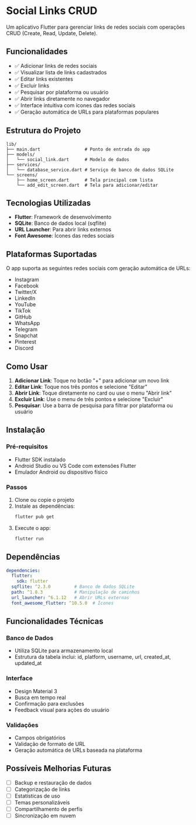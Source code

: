 # Social Links CRUD

Um aplicativo Flutter para gerenciar links de redes sociais com operações CRUD (Create, Read, Update, Delete).

## Funcionalidades

- ✅ Adicionar links de redes sociais
- ✅ Visualizar lista de links cadastrados
- ✅ Editar links existentes
- ✅ Excluir links
- ✅ Pesquisar por plataforma ou usuário
- ✅ Abrir links diretamente no navegador
- ✅ Interface intuitiva com ícones das redes sociais
- ✅ Geração automática de URLs para plataformas populares

## Estrutura do Projeto

```
lib/
├── main.dart                 # Ponto de entrada do app
├── models/
│   └── social_link.dart      # Modelo de dados
├── services/
│   └── database_service.dart # Serviço de banco de dados SQLite
└── screens/
    ├── home_screen.dart      # Tela principal com lista
    └── add_edit_screen.dart  # Tela para adicionar/editar
```

## Tecnologias Utilizadas

- **Flutter**: Framework de desenvolvimento
- **SQLite**: Banco de dados local (sqflite)
- **URL Launcher**: Para abrir links externos
- **Font Awesome**: Ícones das redes sociais

## Plataformas Suportadas

O app suporta as seguintes redes sociais com geração automática de URLs:

- Instagram
- Facebook
- Twitter/X
- LinkedIn
- YouTube
- TikTok
- GitHub
- WhatsApp
- Telegram
- Snapchat
- Pinterest
- Discord

## Como Usar

1. **Adicionar Link**: Toque no botão "+" para adicionar um novo link
2. **Editar Link**: Toque nos três pontos e selecione "Editar"
3. **Abrir Link**: Toque diretamente no card ou use o menu "Abrir link"
4. **Excluir Link**: Use o menu de três pontos e selecione "Excluir"
5. **Pesquisar**: Use a barra de pesquisa para filtrar por plataforma ou usuário

## Instalação

### Pré-requisitos
- Flutter SDK instalado
- Android Studio ou VS Code com extensões Flutter
- Emulador Android ou dispositivo físico

### Passos

1. Clone ou copie o projeto
2. Instale as dependências:
   ```bash
   flutter pub get
   ```
3. Execute o app:
   ```bash
   flutter run
   ```

## Dependências

```yaml
dependencies:
  flutter:
    sdk: flutter
  sqflite: ^2.3.0         # Banco de dados SQLite
  path: ^1.8.3            # Manipulação de caminhos
  url_launcher: ^6.1.12   # Abrir URLs externas
  font_awesome_flutter: ^10.5.0  # Ícones
```

## Funcionalidades Técnicas

### Banco de Dados
- Utiliza SQLite para armazenamento local
- Estrutura da tabela inclui: id, platform, username, url, created_at, updated_at

### Interface
- Design Material 3
- Busca em tempo real
- Confirmação para exclusões
- Feedback visual para ações do usuário

### Validações
- Campos obrigatórios
- Validação de formato de URL
- Geração automática de URLs baseada na plataforma

## Possíveis Melhorias Futuras

- [ ] Backup e restauração de dados
- [ ] Categorização de links
- [ ] Estatísticas de uso
- [ ] Temas personalizáveis
- [ ] Compartilhamento de perfis
- [ ] Sincronização em nuvem
